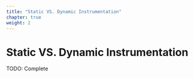 ```yaml
---
title: "Static VS. Dynamic Instrumentation"
chapter: true
weight: 2
---
```


# Static VS. Dynamic Instrumentation

TODO: Complete